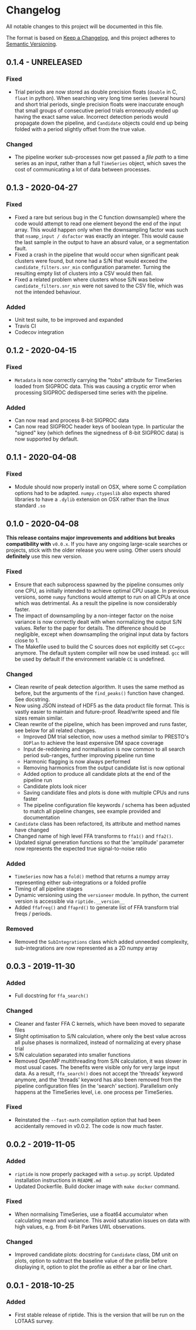 # Changelog
All notable changes to this project will be documented in this file.

The format is based on [Keep a Changelog](https://keepachangelog.com/en/1.0.0/),
and this project adheres to [Semantic Versioning](https://semver.org/spec/v2.0.0.html).


## 0.1.4 - UNRELEASED

### Fixed
- Trial periods are now stored as double precision floats (`double` in C, `float` in python). When searching very long time series (several hours) and short trial periods, single precision floats were inaccurate enough that small groups of consecutive period trials erroneously ended up having the exact same value. Incorrect detection periods would propagate down the pipeline, and `Candidate` objects could end up being folded with a period slightly offset from the true value.

### Changed
- The pipeline worker sub-processes now get passed a *file path* to a time series as an input, rather than a full `TimeSeries` object, which saves the cost of communicating a lot of data between processes.


## 0.1.3 - 2020-04-27

### Fixed
- Fixed a rare but serious bug in the C function downsample() where the code would attempt to read one element beyond the end of the input array. This would happen only when the downsampling factor was such that `nsamp_input / dsfactor` was exactly an integer. This would cause the last sample in the output to have an absurd value, or a segmentation fault.
- Fixed a crash in the pipeline that would occur when significant peak clusters were found, but none had a S/N that would exceed the `candidate_filters.snr_min` configuration parameter. Turning the resulting empty list of clusters into a CSV would then fail. 
- Fixed a related problem where clusters whose S/N was below `candidate_filters.snr_min` were not saved to the CSV file, which was not the intended behaviour.

### Added
- Unit test suite, to be improved and expanded
- Travis CI
- Codecov integration


## 0.1.2 - 2020-04-15

### Fixed
- `Metadata` is now correctly carrying the "tobs" attribute for TimeSeries loaded from SIGPROC data. This was causing a cryptic error when processing SIGPROC dedispersed time series with the pipeline.

### Added
- Can now read and process 8-bit SIGPROC data
- Can now read SIGPROC header keys of boolean type. In particular the "signed" key (which defines the signedness of 8-bit SIGPROC data) is now supported by default.


## 0.1.1 - 2020-04-08

### Fixed
- Module should now properly install on OSX, where some C compilation options had to be adapted. `numpy.ctypeslib` also expects shared libraries to have a `.dylib` extension on OSX rather than the linux standard `.so`


## 0.1.0 - 2020-04-08

**This release contains major improvements and additions but breaks compatibility with** `v0.0.x`. If you have any ongoing large-scale searches or projects, stick with the older release you were using. Other users should **definitely** use this new version.

### Fixed
- Ensure that each subprocess spawned by the pipeline consumes only one CPU, as initially intended to achieve optimal CPU usage. In previous versions, some `numpy` functions would attempt to run on all CPUs at once which was detrimental. As a result the pipeline is now considerably faster.
- The impact of downsampling by a non-integer factor on the noise variance is now correctly dealt with when normalizing the output S/N values. Refer to the paper for details. The difference should be negligible, except when downsampling the original input data by factors close to 1.
- The Makefile used to build the C sources does not explicitly set `CC=gcc` anymore. The default system compiler will now be used instead. `gcc` will be used by default if the environment variable `CC` is undefined.

### Changed
- Clean rewrite of peak detection algorithm. It uses the same method as before, but the arguments of the `find_peaks()` function have changed. See docstring.
- Now using JSON instead of HDF5 as the data product file format. This is vastly easier to maintain and future-proof. Read/write speed and file sizes remain similar.
- Clean rewrite of the pipeline, which has been improved and runs faster, see below for all related changes.
    - Improved DM trial selection, now uses a method similar to PRESTO's `DDPlan` to achieve the least expensive DM space coverage
    - Input de-reddening and normalisation is now common to all search period sub-ranges, further improving pipeline run time
    - Harmonic flagging is now always performed
    - Removing harmonics from the output candidate list is now optional
    - Added option to produce all candidate plots at the end of the pipeline run
    - Candidate plots look nicer
    - Saving candidate files and plots is done with multiple CPUs and runs faster
    - The pipeline configuration file keywords / schema has been adjusted to match all pipeline changes, see example provided and documentation
- `Candidate` class has been refactored, its attribute and method names have changed
- Changed name of high level FFA transforms to `ffa1()` and `ffa2()`. 
- Updated signal generation functions so that the 'amplitude' parameter now represents the expected true signal-to-noise ratio

### Added
- `TimeSeries` now has a `fold()` method that returns a numpy array representing either sub-integrations or a folded profile
- Timing of all pipeline stages
- Dynamic versioning using the `versioneer` module. In python, the current version is accessible via `riptide.__version__`
- Added `ffafreq()` and `ffaprd()` to generate list of FFA transform trial freqs / periods.

### Removed
- Removed the `SubIntegrations` class which added unneeded complexity, sub-integrations are now represented as a 2D numpy array


## 0.0.3 - 2019-11-30
### Added
- Full docstring for `ffa_search()`

### Changed
- Cleaner and faster FFA C kernels, which have been moved to separate files
- Slight optimisation to S/N calculation, where only the best value across all pulse phases is normalized, instead of normalizing at every phase trial
- S/N calculation separated into smaller functions
- Removed OpenMP multithreading from S/N calculation, it was slower in most usual cases. The benefits were visible only for very large input data. As a result, `ffa_search()` does not accept the 'threads' keyword anymore, and the 'threads' keyword has also been removed from the pipeline configuration files (in the 'search' section). Parallelism only happens at the TimeSeries level, i.e. one process per TimeSeries.

### Fixed
- Reinstated the `--fast-math` compilation option that had been accidentally removed in v0.0.2. The code is now much faster.


## 0.0.2 - 2019-11-05
### Added
- `riptide` is now properly packaged with a `setup.py` script. Updated installation instructions in `README.md`
- Updated Dockerfile. Build docker image with `make docker` command.

### Fixed
- When normalising TimeSeries, use a float64 accumulator when calculating mean and variance. This avoid saturation issues on data with high values, e.g. from 8-bit Parkes UWL observations.

### Changed
- Improved candidate plots: docstring for `Candidate` class, DM unit on plots, option to subtract the baseline value of the profile before displaying it, option to plot the profile as either a bar or line chart.

## 0.0.1 - 2018-10-25
### Added
- First stable release of riptide. This is the version that will be run on the LOTAAS survey.

